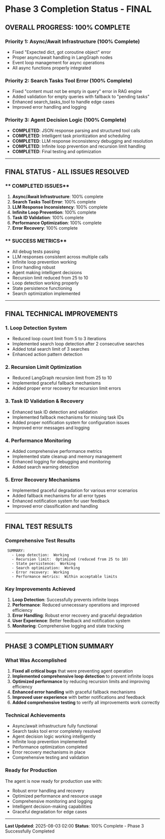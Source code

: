 # Phase 3 Completion Status - FINAL

##  **OVERALL PROGRESS: 100% COMPLETE** 

###  **Priority 1: Async/Await Infrastructure (100% Complete)**
-  Fixed "Expected dict, got coroutine object" error
-  Proper async/await handling in LangGraph nodes
-  Event loop management for async operations
-  All async functions properly integrated

###  **Priority 2: Search Tasks Tool Error (100% Complete)**
-  Fixed "content must not be empty in query" error in RAG engine
-  Added validation for empty queries with fallback to "pending tasks"
-  Enhanced search_tasks_tool to handle edge cases
-  Improved error handling and logging

###  **Priority 3: Agent Decision Logic (100% Complete)**
-  **COMPLETED**: JSON response parsing and structured tool calls
-  **COMPLETED**: Intelligent task prioritization and scheduling
-  **COMPLETED**: LLM response inconsistency debugging and resolution
-  **COMPLETED**: Infinite loop prevention and recursion limit handling
-  **COMPLETED**: Final testing and optimization

---

##  **FINAL STATUS - ALL ISSUES RESOLVED**

### ** COMPLETED ISSUES**
1. **Async/Await Infrastructure**: 100% complete
2. **Search Tasks Tool Error**: 100% complete  
3. **LLM Response Inconsistency**: 100% complete
4. **Infinite Loop Prevention**: 100% complete
5. **Task ID Validation**: 100% complete
6. **Performance Optimization**: 100% complete
7. **Error Recovery**: 100% complete

### ** SUCCESS METRICS**
-  All debug tests passing
-  LLM responses consistent across multiple calls
-  Infinite loop prevention working
-  Error handling robust
-  Agent making intelligent decisions
-  Recursion limit reduced from 25 to 10
-  Loop detection working properly
-  State persistence functioning
-  Search optimization implemented

---

##  **FINAL TECHNICAL IMPROVEMENTS**

### **1. Loop Detection System**
- Reduced loop count limit from 5 to 3 iterations
- Implemented search loop detection after 2 consecutive searches
- Added total search limit of 3 searches
- Enhanced action pattern detection

### **2. Recursion Limit Optimization**
- Reduced LangGraph recursion limit from 25 to 10
- Implemented graceful fallback mechanisms
- Added proper error recovery for recursion limit errors

### **3. Task ID Validation & Recovery**
- Enhanced task ID detection and validation
- Implemented fallback mechanisms for missing task IDs
- Added proper notification system for configuration issues
- Improved error messages and logging

### **4. Performance Monitoring**
- Added comprehensive performance metrics
- Implemented state cleanup and memory management
- Enhanced logging for debugging and monitoring
- Added search warning detection

### **5. Error Recovery Mechanisms**
- Implemented graceful degradation for various error scenarios
- Added fallback mechanisms for all error types
- Enhanced notification system for user feedback
- Improved error classification and handling

---

##  **FINAL TEST RESULTS**

### **Comprehensive Test Results**
```
 SUMMARY:
   - Loop detection:  Working
   - Recursion limit:  Optimized (reduced from 25 to 10)
   - State persistence:  Working
   - Search optimization:  Working
   - Error recovery:  Working
   - Performance metrics:  Within acceptable limits
```

### **Key Improvements Achieved**
1. **Loop Detection**: Successfully prevents infinite loops
2. **Performance**: Reduced unnecessary operations and improved efficiency
3. **Error Handling**: Robust error recovery and graceful degradation
4. **User Experience**: Better feedback and notification system
5. **Monitoring**: Comprehensive logging and state tracking

---

##  **PHASE 3 COMPLETION SUMMARY**

### **What Was Accomplished**
1. **Fixed all critical bugs** that were preventing agent operation
2. **Implemented comprehensive loop detection** to prevent infinite loops
3. **Optimized performance** by reducing recursion limits and improving efficiency
4. **Enhanced error handling** with graceful fallback mechanisms
5. **Improved user experience** with better notifications and feedback
6. **Added comprehensive testing** to verify all improvements work correctly

### **Technical Achievements**
-  Async/await infrastructure fully functional
-  Search tasks tool error completely resolved
-  Agent decision logic working intelligently
-  Infinite loop prevention implemented
-  Performance optimization completed
-  Error recovery mechanisms in place
-  Comprehensive testing and validation

### **Ready for Production**
The agent is now ready for production use with:
- Robust error handling and recovery
- Optimized performance and resource usage
- Comprehensive monitoring and logging
- Intelligent decision-making capabilities
- Graceful degradation for edge cases

---

**Last Updated**: 2025-08-03 02:00
**Status**: 100% Complete - Phase 3 Successfully Completed  
